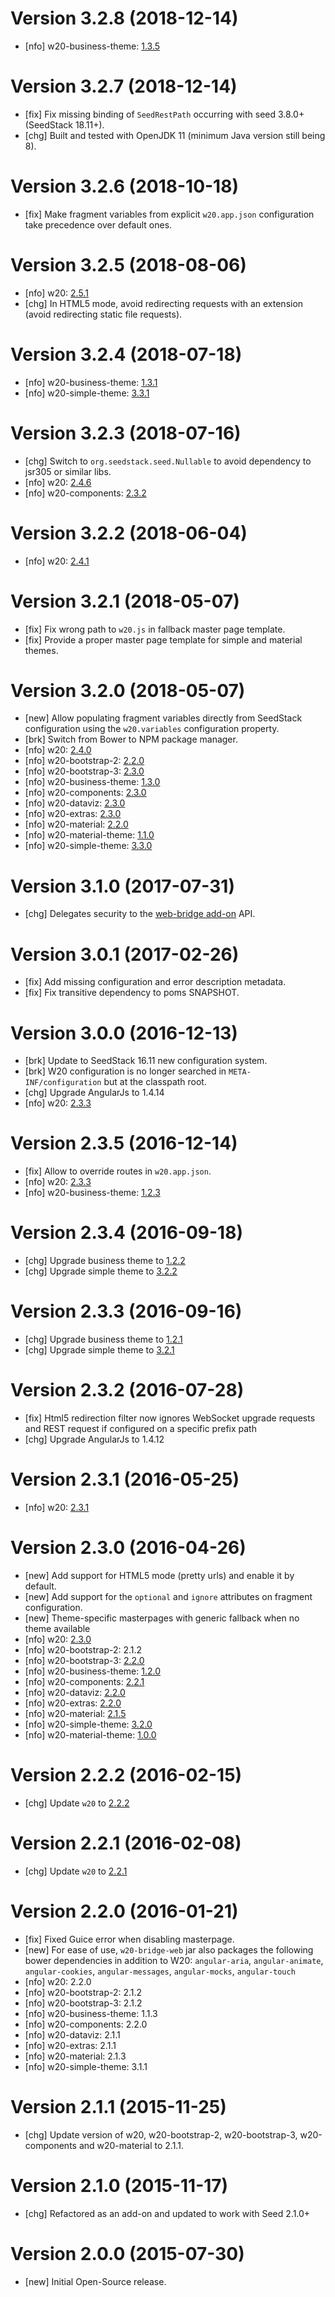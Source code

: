 # Version 3.2.8 (2018-12-14)

* [nfo] w20-business-theme: [1.3.5](https://github.com/w20-framework/w20-business-theme/releases/tag/v1.3.5)

# Version 3.2.7 (2018-12-14)

* [fix] Fix missing binding of `SeedRestPath` occurring with seed 3.8.0+ (SeedStack 18.11+).
* [chg] Built and tested with OpenJDK 11 (minimum Java version still being 8).

# Version 3.2.6 (2018-10-18)

* [fix] Make fragment variables from explicit `w20.app.json` configuration take precedence over default ones.

# Version 3.2.5 (2018-08-06)

* [nfo] w20: [2.5.1](https://github.com/w20-framework/w20/releases/tag/v2.5.1)
* [chg] In HTML5 mode, avoid redirecting requests with an extension (avoid redirecting static file requests). 

# Version 3.2.4 (2018-07-18)

* [nfo] w20-business-theme: [1.3.1](https://github.com/w20-framework/w20-business-theme/releases/tag/v1.3.1)
* [nfo] w20-simple-theme: [3.3.1](https://github.com/w20-framework/w20-simple-theme/releases/v3.3.1)

# Version 3.2.3 (2018-07-16)

* [chg] Switch to `org.seedstack.seed.Nullable` to avoid dependency to jsr305 or similar libs.
* [nfo] w20: [2.4.6](https://github.com/w20-framework/w20/releases/tag/v2.4.6)
* [nfo] w20-components: [2.3.2](https://github.com/w20-framework/w20-components/releases/tag/v2.3.2)

# Version 3.2.2 (2018-06-04)

* [nfo] w20: [2.4.1](https://github.com/w20-framework/w20/releases/tag/v2.4.1)

# Version 3.2.1 (2018-05-07)

* [fix] Fix wrong path to `w20.js` in fallback master page template.
* [fix] Provide a proper master page template for simple and material themes.

# Version 3.2.0 (2018-05-07)

* [new] Allow populating fragment variables directly from SeedStack configuration using the `w20.variables` configuration property.
* [brk] Switch from Bower to NPM package manager.
* [nfo] w20: [2.4.0](https://github.com/w20-framework/w20/releases/tag/v2.4.0)
* [nfo] w20-bootstrap-2: [2.2.0](https://github.com/w20-framework/w20-bootstrap-2/releases/tag/v2.2.0)
* [nfo] w20-bootstrap-3: [2.3.0](https://github.com/w20-framework/w20-bootstrap-3/releases/tag/v2.3.0)
* [nfo] w20-business-theme: [1.3.0](https://github.com/w20-framework/w20-business-theme/releases/tag/v1.3.0)
* [nfo] w20-components: [2.3.0](https://github.com/w20-framework/w20-components/releases/tag/v2.3.0)
* [nfo] w20-dataviz: [2.3.0](https://github.com/w20-framework/w20-dataviz/releases/tag/v2.3.0)
* [nfo] w20-extras: [2.3.0](https://github.com/w20-framework/w20-extras/releases/tag/v2.3.0)
* [nfo] w20-material: [2.2.0](https://github.com/w20-framework/w20-material/releases/tag/v2.2.0)
* [nfo] w20-material-theme: [1.1.0](https://github.com/w20-framework/w20-material-theme/releases/tag/v1.1.0)
* [nfo] w20-simple-theme: [3.3.0](https://github.com/w20-framework/w20-simple-theme/releases/v3.3.0)

# Version 3.1.0 (2017-07-31)

* [chg] Delegates security to the [web-bridge add-on](https://github.com/seedstack/web-bridge) API.

# Version 3.0.1 (2017-02-26)

* [fix] Add missing configuration and error description metadata.
* [fix] Fix transitive dependency to poms SNAPSHOT.

# Version 3.0.0 (2016-12-13)

* [brk] Update to SeedStack 16.11 new configuration system.
* [brk] W20 configuration is no longer searched in `META-INF/configuration` but at the classpath root.
* [chg] Upgrade AngularJs to 1.4.14
* [nfo] w20: [2.3.3](https://github.com/seedstack/w20/releases/tag/v2.3.3)

# Version 2.3.5 (2016-12-14)

* [fix] Allow to override routes in `w20.app.json`.
* [nfo] w20: [2.3.3](https://github.com/seedstack/w20/releases/tag/v2.3.3)
* [nfo] w20-business-theme: [1.2.3](https://github.com/seedstack/w20/releases/tag/v1.2.3)

# Version 2.3.4 (2016-09-18)

* [chg] Upgrade business theme to [1.2.2](https://github.com/seedstack/w20-business-theme/releases/tag/v1.2.2)
* [chg] Upgrade simple theme to [3.2.2](https://github.com/seedstack/w20-simple-theme/releases/tag/v3.2.2)

# Version 2.3.3 (2016-09-16)

* [chg] Upgrade business theme to [1.2.1](https://github.com/seedstack/w20-business-theme/releases/tag/v1.2.1)
* [chg] Upgrade simple theme to [3.2.1](https://github.com/seedstack/w20-simple-theme/releases/tag/v3.2.1)

# Version 2.3.2 (2016-07-28)

* [fix] Html5 redirection filter now ignores WebSocket upgrade requests and REST request if configured on a specific prefix path
* [chg] Upgrade AngularJs to 1.4.12

# Version 2.3.1 (2016-05-25)

* [nfo] w20: [2.3.1](https://github.com/seedstack/w20/releases/tag/v2.3.1)

# Version 2.3.0 (2016-04-26)

* [new] Add support for HTML5 mode (pretty urls) and enable it by default.
* [new] Add support for the `optional` and `ignore` attributes on fragment configuration.
* [new] Theme-specific masterpages with generic fallback when no theme available
* [nfo] w20: [2.3.0](https://github.com/seedstack/w20/releases/tag/v2.3.0)
* [nfo] w20-bootstrap-2: 2.1.2
* [nfo] w20-bootstrap-3: [2.2.0](https://github.com/seedstack/w20-bootstrap-3/releases/tag/v2.2.0)
* [nfo] w20-business-theme: [1.2.0](https://github.com/seedstack/w20-business-theme/releases/tag/v1.2.0)
* [nfo] w20-components: [2.2.1](https://github.com/seedstack/w20-components/releases/tag/v2.2.1)
* [nfo] w20-dataviz: [2.2.0](https://github.com/seedstack/w20-dataviz/releases/tag/v2.2.0)
* [nfo] w20-extras: [2.2.0](https://github.com/seedstack/w20-extras/releases/tag/v2.2.0)
* [nfo] w20-material: [2.1.5](https://github.com/seedstack/w20-material/releases/tag/v2.1.5)
* [nfo] w20-simple-theme: [3.2.0](https://github.com/seedstack/w20-simple-theme/releases/v3.2.0)
* [nfo] w20-material-theme: [1.0.0](https://github.com/seedstack/w20-material-theme/releases/tag/v1.0.0)

# Version 2.2.2 (2016-02-15)

* [chg] Update `w20` to [2.2.2](https://github.com/seedstack/w20/releases/tag/v2.2.2)

# Version 2.2.1 (2016-02-08)

* [chg] Update `w20` to [2.2.1](https://github.com/seedstack/w20/releases/tag/v2.2.1)

# Version 2.2.0 (2016-01-21)

* [fix] Fixed Guice error when disabling masterpage.
* [new] For ease of use, `w20-bridge-web` jar also packages the following bower dependencies in addition to W20: `angular-aria`, `angular-animate`, `angular-cookies`, `angular-messages`, `angular-mocks`, `angular-touch`
* [nfo] w20: 2.2.0
* [nfo] w20-bootstrap-2: 2.1.2
* [nfo] w20-bootstrap-3: 2.1.2
* [nfo] w20-business-theme: 1.1.3
* [nfo] w20-components: 2.2.0
* [nfo] w20-dataviz: 2.1.1
* [nfo] w20-extras: 2.1.1
* [nfo] w20-material: 2.1.3
* [nfo] w20-simple-theme: 3.1.1

# Version 2.1.1 (2015-11-25)

* [chg] Update version of w20, w20-bootstrap-2, w20-bootstrap-3, w20-components and w20-material to 2.1.1.

# Version 2.1.0 (2015-11-17)

* [chg] Refactored as an add-on and updated to work with Seed 2.1.0+

# Version 2.0.0 (2015-07-30)

* [new] Initial Open-Source release.

